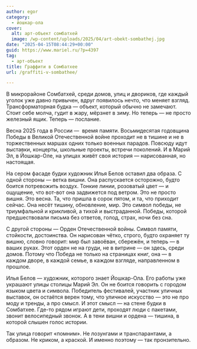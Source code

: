 ```yaml
---
author: egor
category:
  - йошкар-ола
cover:
  alt: арт-объект сомбатхей
  image: /wp-content/uploads/2025/04/art-obekt-sombathej.jpg
date: "2025-04-15T08:44:29+00:00"
guid: https://www.mariel.ru/?p=4397
tag:
  - арт-объект
title: Граффити в Сомбатхее
url: /graffiti-v-sombathee/

---
```

В микрорайоне Сомбатхей, среди домов, улиц и двориков, где каждый уголок уже давно привычен, вдруг появилось нечто, что меняет взгляд. Трансформаторная будка — объект, который обычно не замечают. Стоит себе молча, гудит в жару, мёрзнет в зиму. Но теперь — не просто железный ящик. Теперь — послание.

Весна 2025 года в России —  время памяти. Восьмидесятая годовщина Победы в Великой Отечественной войне проходит не в тишине и не в торжественных маршах одних только военных парадов. Повсюду идут выставки, концерты, школьные проекты, встречи поколений. И в Марий Эл, в Йошкар-Оле, на улицах живёт своя история — нарисованная, но настоящая.

На сером фасаде будки художник Илья Белов оставил два образа. С одной стороны — ветка вишни. Она распускается осторожно, будто боится потревожить воздух. Тонкие линии, розоватый цвет — и ощущение, что вот-вот она задвижется под ветром. Это не просто вишня. Это весна. Та, что пришла в сорок пятом, и та, что приходит сейчас. Она несёт тишину, обновление, мир. Это символ победы, не триумфальной и крикливой, а тихой и выстраданной. Победы, которой предшествовали письма без ответов, голод, страх, ночи без сна.

С другой стороны — Орден Отечественной войны. Символ памяти, стойкости, достоинства. Он нарисован чётко, строго, будто охраняет ту вишню, словно говорит: мир был завоёван, сбережён, и теперь — в ваших руках. Этот орден не на груди, не в витрине — он здесь, среди домов. Потому что Победа не только на страницах книг, она — в каждом дворе, в каждой семье, в каждом взгляде, направленном в прошлое.

Илья Белов — художник, которого знает Йошкар-Ола. Его работы уже украшают улицы столицы Марий Эл. Он не боится говорить с городом языком цвета и символа. Победитель фестивалей, участник уличных выставок, он остаётся верен тому, что уличное искусство — это не про моду и тренды, а про смысл. И этот смысл — на стене будки в Сомбатхее. Где-то рядом играют дети, проходят люди с пакетами, звонит велосипедный звонок. А в тени вишни и ордена — тишина, в которой слышен голос истории.

Так улица говорит «помним». Не лозунгами и транспарантами, а образом. Не криком, а краской. И именно поэтому — так пронзительно.
